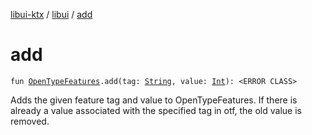 [libui-ktx](../index.md) / [libui](index.md) / [add](./add.md)

# add

`fun `[`OpenTypeFeatures`](-open-type-features/index.md)`.add(tag: `[`String`](https://kotlinlang.org/api/latest/jvm/stdlib/kotlin/-string/index.html)`, value: `[`Int`](https://kotlinlang.org/api/latest/jvm/stdlib/kotlin/-int/index.html)`): <ERROR CLASS>`

Adds the given feature tag and value to OpenTypeFeatures. If there is already a value
associated with the specified tag in otf, the old value is removed.

